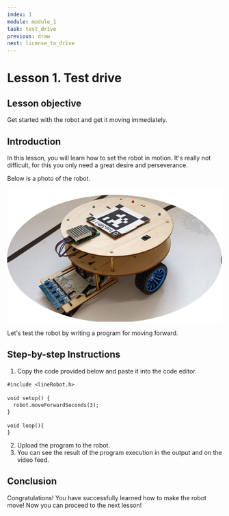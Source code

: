 ```yaml
---
index: 1
module: module_1
task: test_drive
previous: draw
next: license_to_drive
---
```

# Lesson 1. Test drive

## Lesson objective
Get started with the robot and get it moving immediately.

## Introduction
In this lesson, you will learn how to set the robot in motion. It's really not difficult, for this you only need a great desire and perseverance.

Below is a photo of the robot.

![image](https://github.com/autolab-fi/line-robot-curriculum/blob/main/images/robot.png?raw=true)

 Let's test the robot by writing a program for moving forward.

## Step-by-step Instructions
1. Copy the code provided below and paste it into the code editor.
```
#include <lineRobot.h>

void setup() {
  robot.moveForwardSeconds(3);
}

void loop(){
}
```
2. Upload the program to the robot.
3. You can see the result of the program execution in the output and on the video feed.


## Conclusion
Congratulations! You have successfully learned how to make the robot move! Now you can proceed to the next lesson!

